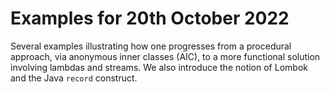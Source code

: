 # Examples for 20th October 2022

Several examples illustrating how one progresses from a 
procedural approach, via anonymous inner classes 
(AIC), to a more functional solution involving lambdas and streams. We also introduce the notion of Lombok and the Java `record` construct.